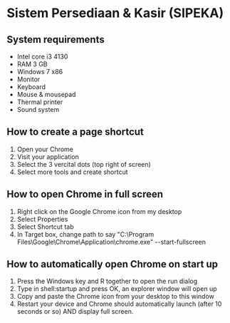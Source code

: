 # Sistem Persediaan & Kasir (SIPEKA)

## System requirements
- Intel core i3 4130
- RAM 3 GB
- Windows 7 x86
- Monitor
- Keyboard
- Mouse & mousepad
- Thermal printer
- Sound system

## How to create a page shortcut
1. Open your Chrome
3. Visit your application
2. Select the 3 vercital dots (top right of screen)
3. Select more tools and create shortcut

## How to open Chrome in full screen
1. Right click on the Google Chrome icon from my desktop
2. Select Properties
3. Select Shortcut tab
4. In Target box, change path to say "C:\Program Files\Google\Chrome\Application\chrome.exe" --start-fullscreen

## How to automatically open Chrome on start up
1. Press the Windows key and R together to open the run dialog
2. Type in shell:startup and press OK, an explorer window will open up
3. Copy and paste the Chrome icon from your desktop to this window
4. Restart your device and Chrome should automatically launch (after 10 seconds or so) AND display full screen.
